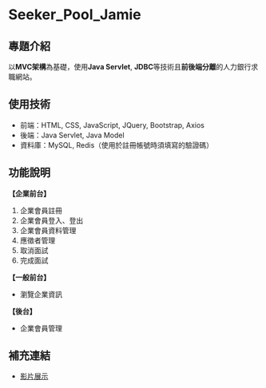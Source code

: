 # Seeker_Pool_Jamie
## 專題介紹
以**MVC架構**為基礎，使用**Java Servlet**, **JDBC**等技術且**前後端分離**的人力銀行求職網站。
## 使用技術
- 前端：HTML, CSS, JavaScript, JQuery, Bootstrap, Axios  
- 後端：Java Servlet, Java Model  
- 資料庫：MySQL, Redis（使用於註冊帳號時須填寫的驗證碼）  
## 功能說明
**【企業前台】**
1. 企業會員註冊
2. 企業會員登入、登出
3. 企業會員資料管理
4. 應徵者管理
5. 取消面試
6. 完成面試

**【一般前台】**
- 瀏覽企業資訊  

**【後台】**  
- 企業會員管理

## 補充連結
- [影片展示](https://www.youtube.com/watch?v=FMN8VVAX7E8&t=1260s&ab_channel=%E7%B7%AF%E8%82%B2TibaMe)
